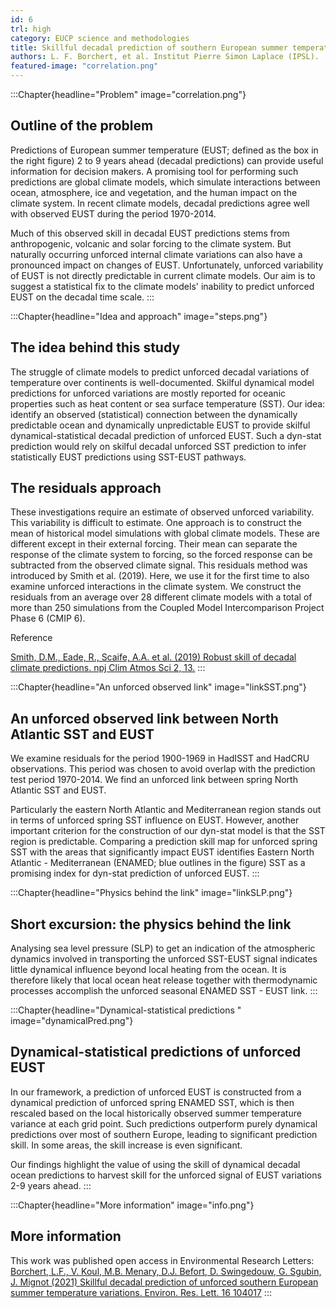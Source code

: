 ```yaml
---
id: 6
trl: high
category: EUCP science and methodologies
title: Skillful decadal prediction of southern European summer temperature
authors: L. F. Borchert, et al. Institut Pierre Simon Laplace (IPSL).
featured-image: "correlation.png"
---
```


:::Chapter{headline="Problem" image="correlation.png"}
## Outline of the problem

Predictions of European summer temperature (EUST; defined as the box in the
right figure) 2 to 9 years ahead (decadal predictions) can provide useful
information for decision makers. A promising tool for performing such
predictions are global climate models, which simulate interactions between
ocean, atmosphere, ice and vegetation, and the human impact on the climate
system. In recent climate models, decadal predictions agree well with observed
EUST during the period 1970-2014.

Much of this observed skill in decadal EUST predictions stems from
anthropogenic, volcanic and solar forcing to the climate system. But naturally
occurring unforced internal climate variations can also have a pronounced impact
on changes of EUST. Unfortunately, unforced variability of EUST is not directly
predictable in current climate models. Our aim is to suggest a statistical fix
to the climate models' inability to predict unforced EUST on the decadal time
scale.
:::

:::Chapter{headline="Idea and approach" image="steps.png"}
## The idea behind this study

The struggle of climate models to predict unforced decadal variations of
temperature over continents is well-documented. Skilful dynamical model
predictions for unforced variations are mostly reported for oceanic properties
such as heat content or sea surface temperature (SST). Our idea: identify an
observed (statistical) connection between the dynamically predictable ocean and
dynamically unpredictable EUST to provide skilful dynamical-statistical decadal
prediction of unforced EUST. Such a dyn-stat prediction would rely on skilful
decadal unforced SST prediction to infer statistically EUST predictions using
SST-EUST pathways.

## The residuals approach
These investigations require an estimate of observed unforced variability. This
variability is difficult to estimate. One approach is to construct the mean of
historical model simulations with global climate models. These are different
except in their external forcing. Their mean can separate the response of the
climate system to forcing, so the forced response can be subtracted from the
observed climate signal. This residuals method was introduced by Smith et al.
(2019). Here, we use it for the first time to also examine unforced interactions
in the climate system. We construct the residuals from an average over 28
different climate models with a total of more than 250 simulations from the
Coupled Model Intercomparison Project Phase 6 (CMIP 6).

Reference

[Smith, D.M., Eade, R., Scaife, A.A. et al. (2019) Robust skill of decadal
climate predictions. npj Clim Atmos Sci 2,
13.](https://doi.org/10.1038/s41612-019-0071-y)
:::

:::Chapter{headline="An unforced observed link" image="linkSST.png"}
## An unforced observed link between North Atlantic SST and EUST

We examine residuals for the period 1900-1969 in HadISST and HadCRU
observations. This period was chosen to avoid overlap with the prediction test
period 1970-2014. We find an unforced link between spring North Atlantic SST and
EUST.

Particularly the eastern North Atlantic and Mediterranean region stands out in
terms of unforced spring SST influence on EUST. However, another important
criterion for the construction of our dyn-stat model is that the SST region is
predictable. Comparing a prediction skill map for unforced spring SST with the
areas that significantly impact EUST identifies Eastern North Atlantic -
Mediterranean (ENAMED; blue outlines in the figure) SST as a promising index for
dyn-stat prediction of unforced EUST.
:::

:::Chapter{headline="Physics behind the link" image="linkSLP.png"}
## Short excursion: the physics behind the link

Analysing sea level pressure (SLP) to get an indication of the atmospheric
dynamics involved in transporting the unforced SST-EUST signal indicates little
dynamical influence beyond local heating from the ocean. It is therefore likely
that local ocean heat release together with thermodynamic processes accomplish
the unforced seasonal ENAMED SST - EUST link.
:::

:::Chapter{headline="Dynamical-statistical predictions " image="dynamicalPred.png"}
## Dynamical-statistical predictions of unforced EUST

In our framework, a prediction of unforced EUST is constructed from a dynamical
prediction of unforced spring ENAMED SST, which is then rescaled based on the
local historically observed summer temperature variance at each grid point. Such
predictions outperform purely dynamical predictions over most of southern
Europe, leading to significant prediction skill. In some areas, the skill
increase is even significant.

Our findings highlight the value of using the skill of dynamical decadal ocean
predictions to harvest skill for the unforced signal of EUST variations 2-9
years ahead.
:::

:::Chapter{headline="More information" image="info.png"}
## More information

This work was published open access in Environmental Research Letters:
[Borchert, L.F., V. Koul, M.B. Menary, D.J. Befort, D. Swingedouw, G. Sgubin, J.
Mignot (2021) Skillful decadal prediction of unforced southern European summer
temperature variations. Environ. Res. Lett. 16
104017](https://doi.org/10.1088/1748-9326/ac20f5)
:::
